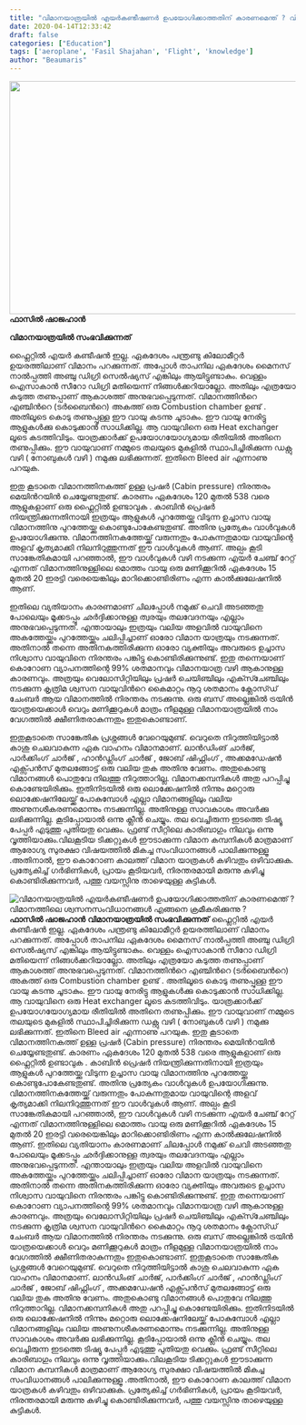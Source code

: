 ```yaml
---
title: "വിമാനയാത്രയിൽ എയർകണ്ടീഷണർ ഉപയോഗിക്കാത്തതിന് കാരണമെന്ത് ? വിമാനത്തിലെ ശ്വസനസംവിധാനങ്ങൾ എങ്ങനെ ക്രമീകരിക്കുന്നു ?"
date: 2020-04-14T12:33:42
draft: false
categories: ["Education"]
tags: ['aeroplane', 'Fasil Shajahan', 'Flight', 'knowledge']
author: "Beaumaris"
---
```


<strong><a href="https://wordpress-972788-3403151.cloudwaysapps.com/fasil-shajahan-post-4/268182/ppo-2773" rel="attachment wp-att-268183"><img class="alignleft size-full wp-image-268183" src="https://cdn.boolokam.com/articles/2020/04/ppo-359.jpg" alt="" width="784" height="410" /></a>ഫാസിൽ ഷാജഹാൻ</strong>

<strong>വിമാനയാത്രയില്‍ സംഭവിക്കുന്നത്</strong>

ഫ്ലൈറ്റില്‍ എയര്‍ കണ്ടീഷന്‍ ഇല്ല. ഏകദേശം പന്ത്രണ്ടു കിലോമീറ്റര്‍ ഉയരത്തിലാണ് വിമാനം പറക്കുന്നത്. അപ്പോള്‍ താപനില ഏകദേശം മൈനസ് നാല്‍പ്പത്തി അഞ്ചു ഡിഗ്രി സെല്‍ഷ്യസ് എങ്കിലും ആയിട്ടുണ്ടാകും. വെള്ളം ഐസാകാന്‍ സീറോ ഡിഗ്രി മതിയെന്ന് നിങ്ങൾക്കറിയാല്ലോ. അതിലും എത്രയോ കടുത്ത തണുപ്പാണ് ആകാശത്ത് അനുഭവപ്പെടുന്നത്. വിമാനത്തിന്‍റെ എഞ്ചിന്‍റെ (ടര്‍ബൈന്‍റെ) അകത്ത് ഒരു Combustion chamber ഉണ്ട് . അതിലൂടെ കൊടു തണുപ്പുള്ള ഈ വായു കടന്നു ചൂടാകും. ഈ വായു നേരിട്ടു ആളുകള്‍ക്കു കൊടുക്കാന്‍ സാധിക്കില്ല. ആ വായുവിനെ ഒരു Heat exchanger ലൂടെ കടത്തിവിടും. യാത്രക്കാർക്ക് ഉപയോഗയോഗ്യമായ രീതിയില്‍ അതിനെ തണുപ്പിക്കും. ഈ വായുവാണ് നമ്മുടെ തലയുടെ മുകളില്‍ സ്ഥാപിച്ചിരിക്കുന്ന ഡക്റ്റു വഴി ( നോബുകള്‍ വഴി ) നമുക്കു ലഭിക്കുന്നത്. ഇതിനെ Bleed air എന്നാണു പറയുക.

ഇതു കൂടാതെ വിമാനത്തിനകത്ത് ഉള്ള പ്രഷര്‍ (Cabin pressure) നിരന്തരം മെയിന്‍റയിന്‍ ചെയ്യേണ്ടതുണ്ട്. കാരണം ഏകദേശം 120 മുതല്‍ 538 വരെ ആളുകളാണ് ഒരു ഫ്ലൈറ്റില്‍ ഉണ്ടാവുക . കാബിന്‍ പ്രെഷര്‍ നിയന്ത്രിക്കുന്നതിനായി ഇത്രയും ആളുകള്‍ പുറത്തേയ്ക്കു വിടുന്ന ഉച്ചാസ വായു വിമാനത്തിനു പുറത്തേയ്ക്കു കൊണ്ടുപോകേണ്ടതുണ്ട്. അതിനു പ്രത്യേകം വാള്‍വുകള്‍ ഉപയോഗിക്കുന്നു. വിമാനത്തിനകത്തേയ്ക്ക് വരുന്നതും പോകുന്നതുമായ വായുവിന്റെ അളവ് കൃത്യമാക്കി നിലനിറുത്തുന്നത് ഈ വാള്‍വുകള്‍ ആണ്. അല്പം കൂടി സാങ്കേതികമായി പറഞ്ഞാല്‍, ഈ വാള്‍വുകള്‍ വഴി നടക്കുന്ന എയര്‍ ചേഞ്ച് റേറ്റ് എന്നത് വിമാനത്തിനുള്ളിലെ മൊത്തം വായു ഒരു മണിക്കൂറില്‍ ഏകദേശം 15 മുതല്‍ 20 ഇരട്ടി വരെയെങ്കിലും മാറിക്കൊണ്ടിരിണം എന്ന കാല്‍ക്കുലേഷനില്‍ ആണ്.

ഇതിലെ വ്യതിയാനം കാരണമാണ് ചിലപ്പോള്‍ നമുക്ക് ചെവി അടഞ്ഞതു പോലെയും മൂക്കടപ്പും ഛര്‍ദ്ദിക്കാനുള്ള ത്വരയും തലവേദനയും എല്ലാം അനുഭവപ്പെടുന്നത്. എന്തായാലും ഇത്രയും വലിയ അളവില്‍ വായുവിനെ അകത്തേയ്ക്കും പുറത്തേയ്ക്കും ചലിപ്പിച്ചാണ് ഓരോ വിമാന യാത്രയും നടക്കുന്നത്. അതിനാല്‍ തന്നെ അതിനകത്തിരിക്കുന്ന ഓരോ വ്യക്തിയും അവരുടെ ഉച്ചാസ നിശ്വാസ വായുവിനെ നിരന്തരം പങ്കിട്ടു കൊണ്ടിരിക്കുന്നുണ്ട്. ഇതു തന്നെയാണ് കൊറോണ വ്യാപനത്തിന്റെ 99% ശതമാനവും വിമാനയാത്ര വഴി ആകാനുള്ള കാരണവും. അത്രയും വെലോസിറ്റിയിലും പ്രഷര്‍ ചെയിഞ്ചിലും എക്സ്ചേഞ്ചിലും നടക്കുന്ന കൃത്രിമ ശ്വസന വായുവിന്‍റെ കൈമാറ്റം നൂറു ശതമാനം ക്ലോസ്ഡ് ചേംബര്‍ ആയ വിമാനത്തില്‍ നിരന്തരം നടക്കുന്നു. ഒരു ബസ് അല്ലെങ്കില്‍ ട്രയിന്‍ യാത്രയെക്കാള്‍ വെറും മണിക്കൂറുകള്‍ മാത്രം നീളമുള്ള വിമാനയാത്രയില്‍ നാം വേഗത്തില്‍ ക്ഷീണിതരാകുന്നതും ഇതുകൊണ്ടാണ്.

ഇതുകൂടാതെ സാങ്കേതിക പ്രശ്നങ്ങള്‍ വേറെയുമുണ്ട്. വെറുതെ നിറുത്തിയിട്ടാല്‍ കാശു ചെലവാകുന്ന ഏക വാഹനം വിമാനമാണ്. ലാന്‍ഡിംങ് ചാര്‍ജ്, പാർക്കിംഗ് ചാർജ് , ഹാൻഡ്ലിംഗ് ചാർജ് , ജോബ് ഷിഫ്റ്റിംഗ് , അക്കമഡേഷൻ എക്സ്പൻസ് മുതലങ്ങോട്ട് ഒരു വലിയ തുക അതിനു വേണം. അതുകൊണ്ടു വിമാനങ്ങള്‍ പൊതുവേ നിലത്തു നിറുത്താറില്ല. വിമാനക്കമ്പനികള്‍ അതു പറപ്പിച്ചു കൊണ്ടേയിരിക്കും. ഇതിനിടയില്‍ ഒരു ലൊക്കേഷനില്‍ നിന്നും മറ്റൊരു ലൊക്കേഷനിലേയ്ക്ക് പോകുമ്പോള്‍ എല്ലാ വിമാനങ്ങളിലും വലിയ അണുനശീകരണമൊന്നും നടക്കുന്നില്ല. അതിനുള്ള സാവകാശം അവര്‍ക്കു ലഭിക്കുന്നില്ല. കൂടിപ്പോയാല്‍ ഒന്നു ക്ലീന്‍ ചെയ്യും. തല വെച്ചിരുന്ന ഇടത്തെ ടിഷ്യൂ പേപ്പര്‍ എടുത്തു പുതിയതു വെക്കും. ഫ്രണ്ട് സീറ്റിലെ കാരിബാഗും നിലവും ഒന്നു
വൃത്തിയാക്കും.വിലകൂടിയ ടിക്കറ്റുകള്‍ ഈടാക്കുന്ന വിമാന കമ്പനികള്‍ മാത്രമാണ് ആരോഗ്യ സുരക്ഷാ വിഷയത്തില്‍ മികച്ച സംവിധാനങ്ങള്‍ പാലിക്കുന്നുള്ളൂ .അതിനാല്‍, ഈ കൊറോണ കാലത്ത് വിമാന യാത്രകള്‍ കഴിവതും ഒഴിവാക്കുക. പ്രത്യേകിച്ച് ഗർഭിണികൾ, പ്രായം കൂടിയവർ, നിരന്തരമായി മരുന്നു കഴിച്ചു കൊണ്ടിരിക്കുന്നവർ, പത്തു വയസ്സിനു താഴെയുള്ള കുട്ടികൾ.


![വിമാനയാത്രയിൽ എയർകണ്ടീഷണർ ഉപയോഗിക്കാത്തതിന് കാരണമെന്ത് ? വിമാനത്തിലെ ശ്വസനസംവിധാനങ്ങൾ എങ്ങനെ ക്രമീകരിക്കുന്നു ?](https://cdn.boolokam.com/articles/2020/04/ppo-359.jpg)**[](https://wordpress-972788-3403151.cloudwaysapps.com/fasil-shajahan-post-4/268182/ppo-2773)ഫാസിൽ ഷാജഹാൻ** **വിമാനയാത്രയില്‍ സംഭവിക്കുന്നത്** ഫ്ലൈറ്റില്‍ എയര്‍ കണ്ടീഷന്‍ ഇല്ല. ഏകദേശം പന്ത്രണ്ടു കിലോമീറ്റര്‍ ഉയരത്തിലാണ് വിമാനം പറക്കുന്നത്. അപ്പോള്‍ താപനില ഏകദേശം മൈനസ് നാല്‍പ്പത്തി അഞ്ചു ഡിഗ്രി സെല്‍ഷ്യസ് എങ്കിലും ആയിട്ടുണ്ടാകും. വെള്ളം ഐസാകാന്‍ സീറോ ഡിഗ്രി മതിയെന്ന് നിങ്ങൾക്കറിയാല്ലോ. അതിലും എത്രയോ കടുത്ത തണുപ്പാണ് ആകാശത്ത് അനുഭവപ്പെടുന്നത്. വിമാനത്തിന്‍റെ എഞ്ചിന്‍റെ (ടര്‍ബൈന്‍റെ) അകത്ത് ഒരു Combustion chamber ഉണ്ട് . അതിലൂടെ കൊടു തണുപ്പുള്ള ഈ വായു കടന്നു ചൂടാകും. ഈ വായു നേരിട്ടു ആളുകള്‍ക്കു കൊടുക്കാന്‍ സാധിക്കില്ല. ആ വായുവിനെ ഒരു Heat exchanger ലൂടെ കടത്തിവിടും. യാത്രക്കാർക്ക് ഉപയോഗയോഗ്യമായ രീതിയില്‍ അതിനെ തണുപ്പിക്കും. ഈ വായുവാണ് നമ്മുടെ തലയുടെ മുകളില്‍ സ്ഥാപിച്ചിരിക്കുന്ന ഡക്റ്റു വഴി ( നോബുകള്‍ വഴി ) നമുക്കു ലഭിക്കുന്നത്. ഇതിനെ Bleed air എന്നാണു പറയുക. ഇതു കൂടാതെ വിമാനത്തിനകത്ത് ഉള്ള പ്രഷര്‍ (Cabin pressure) നിരന്തരം മെയിന്‍റയിന്‍ ചെയ്യേണ്ടതുണ്ട്. കാരണം ഏകദേശം 120 മുതല്‍ 538 വരെ ആളുകളാണ് ഒരു ഫ്ലൈറ്റില്‍ ഉണ്ടാവുക . കാബിന്‍ പ്രെഷര്‍ നിയന്ത്രിക്കുന്നതിനായി ഇത്രയും ആളുകള്‍ പുറത്തേയ്ക്കു വിടുന്ന ഉച്ചാസ വായു വിമാനത്തിനു പുറത്തേയ്ക്കു കൊണ്ടുപോകേണ്ടതുണ്ട്. അതിനു പ്രത്യേകം വാള്‍വുകള്‍ ഉപയോഗിക്കുന്നു. വിമാനത്തിനകത്തേയ്ക്ക് വരുന്നതും പോകുന്നതുമായ വായുവിന്റെ അളവ് കൃത്യമാക്കി നിലനിറുത്തുന്നത് ഈ വാള്‍വുകള്‍ ആണ്. അല്പം കൂടി സാങ്കേതികമായി പറഞ്ഞാല്‍, ഈ വാള്‍വുകള്‍ വഴി നടക്കുന്ന എയര്‍ ചേഞ്ച് റേറ്റ് എന്നത് വിമാനത്തിനുള്ളിലെ മൊത്തം വായു ഒരു മണിക്കൂറില്‍ ഏകദേശം 15 മുതല്‍ 20 ഇരട്ടി വരെയെങ്കിലും മാറിക്കൊണ്ടിരിണം എന്ന കാല്‍ക്കുലേഷനില്‍ ആണ്. ഇതിലെ വ്യതിയാനം കാരണമാണ് ചിലപ്പോള്‍ നമുക്ക് ചെവി അടഞ്ഞതു പോലെയും മൂക്കടപ്പും ഛര്‍ദ്ദിക്കാനുള്ള ത്വരയും തലവേദനയും എല്ലാം അനുഭവപ്പെടുന്നത്. എന്തായാലും ഇത്രയും വലിയ അളവില്‍ വായുവിനെ അകത്തേയ്ക്കും പുറത്തേയ്ക്കും ചലിപ്പിച്ചാണ് ഓരോ വിമാന യാത്രയും നടക്കുന്നത്. അതിനാല്‍ തന്നെ അതിനകത്തിരിക്കുന്ന ഓരോ വ്യക്തിയും അവരുടെ ഉച്ചാസ നിശ്വാസ വായുവിനെ നിരന്തരം പങ്കിട്ടു കൊണ്ടിരിക്കുന്നുണ്ട്. ഇതു തന്നെയാണ് കൊറോണ വ്യാപനത്തിന്റെ 99% ശതമാനവും വിമാനയാത്ര വഴി ആകാനുള്ള കാരണവും. അത്രയും വെലോസിറ്റിയിലും പ്രഷര്‍ ചെയിഞ്ചിലും എക്സ്ചേഞ്ചിലും നടക്കുന്ന കൃത്രിമ ശ്വസന വായുവിന്‍റെ കൈമാറ്റം നൂറു ശതമാനം ക്ലോസ്ഡ് ചേംബര്‍ ആയ വിമാനത്തില്‍ നിരന്തരം നടക്കുന്നു. ഒരു ബസ് അല്ലെങ്കില്‍ ട്രയിന്‍ യാത്രയെക്കാള്‍ വെറും മണിക്കൂറുകള്‍ മാത്രം നീളമുള്ള വിമാനയാത്രയില്‍ നാം വേഗത്തില്‍ ക്ഷീണിതരാകുന്നതും ഇതുകൊണ്ടാണ്. ഇതുകൂടാതെ സാങ്കേതിക പ്രശ്നങ്ങള്‍ വേറെയുമുണ്ട്. വെറുതെ നിറുത്തിയിട്ടാല്‍ കാശു ചെലവാകുന്ന ഏക വാഹനം വിമാനമാണ്. ലാന്‍ഡിംങ് ചാര്‍ജ്, പാർക്കിംഗ് ചാർജ് , ഹാൻഡ്ലിംഗ് ചാർജ് , ജോബ് ഷിഫ്റ്റിംഗ് , അക്കമഡേഷൻ എക്സ്പൻസ് മുതലങ്ങോട്ട് ഒരു വലിയ തുക അതിനു വേണം. അതുകൊണ്ടു വിമാനങ്ങള്‍ പൊതുവേ നിലത്തു നിറുത്താറില്ല. വിമാനക്കമ്പനികള്‍ അതു പറപ്പിച്ചു കൊണ്ടേയിരിക്കും. ഇതിനിടയില്‍ ഒരു ലൊക്കേഷനില്‍ നിന്നും മറ്റൊരു ലൊക്കേഷനിലേയ്ക്ക് പോകുമ്പോള്‍ എല്ലാ വിമാനങ്ങളിലും വലിയ അണുനശീകരണമൊന്നും നടക്കുന്നില്ല. അതിനുള്ള സാവകാശം അവര്‍ക്കു ലഭിക്കുന്നില്ല. കൂടിപ്പോയാല്‍ ഒന്നു ക്ലീന്‍ ചെയ്യും. തല വെച്ചിരുന്ന ഇടത്തെ ടിഷ്യൂ പേപ്പര്‍ എടുത്തു പുതിയതു വെക്കും. ഫ്രണ്ട് സീറ്റിലെ കാരിബാഗും നിലവും ഒന്നു വൃത്തിയാക്കും.വിലകൂടിയ ടിക്കറ്റുകള്‍ ഈടാക്കുന്ന വിമാന കമ്പനികള്‍ മാത്രമാണ് ആരോഗ്യ സുരക്ഷാ വിഷയത്തില്‍ മികച്ച സംവിധാനങ്ങള്‍ പാലിക്കുന്നുള്ളൂ .അതിനാല്‍, ഈ കൊറോണ കാലത്ത് വിമാന യാത്രകള്‍ കഴിവതും ഒഴിവാക്കുക. പ്രത്യേകിച്ച് ഗർഭിണികൾ, പ്രായം കൂടിയവർ, നിരന്തരമായി മരുന്നു കഴിച്ചു കൊണ്ടിരിക്കുന്നവർ, പത്തു വയസ്സിനു താഴെയുള്ള കുട്ടികൾ.
